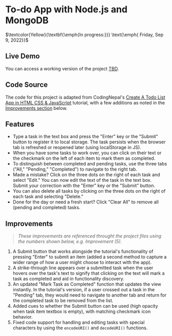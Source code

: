 # To-do App with Node.js and MongoDB

$\textcolor{Yellow}{\textbf{\emph{In progress:}}} \text{\emph{ Friday, Sep 9, 2022}}$

## Live Demo
You can access a working version of the project [TBD](#live-demo).

## Code Source 
The code for this project is adapted from CodingNepal's [Create A Todo List App in HTML CSS & JavaScript](https://www.codingnepalweb.com/create-todo-list-app-html-javascript/) tutorial, with a few additions as noted in the [Improvements section](#improvements) below.

## Features  
- Type a task in the text box and press the "Enter" key or the "Submit" button to register it to local storage. The task persists when the browser tab is refreshed or reopened later (using localStorage in JS).
- When you have some tasks to work over, you can click on their text or the checkmark on the left of each item to mark them as completed. 
- To distinguish between completed and pending tasks, use the three tabs ("All," "Pending," "Completed") to navigate to the right tab.
- Made a mistake? Click on the three dots on the right of each task and select "Edit." You can now edit the text of the task in the text box. Submit your correction with the "Enter" key or the "Submit" button.
- You can also delete all tasks by clicking on the three dots on the right of each task and selecting "Delete." 
- Done for the day or need a fresh start? Click "Clear All" to remove all (pending and completed) tasks.

## Improvements  
> *These improvements are referenced throught the project files using the numbers shown below, e.g. Improvement (5).*
1. A Submit button that works alongside the tutorial's functionality of pressing "Enter" to submit an item (added a second method to capture a wider range of how a user might choose to interact with the app).
2. A strike-through line appears over a submitted task when the user hovers over the task's text to signify that clicking on the text will mark a task as completed and aid in functionality discovery.
3. An updated "Mark Task as Completed" function that updates the view instantly. In the tutorial's version, if a user crossed out a task in the "Pending" tab, they would need to navigate to another tab and return for the completed task to be removed from the list.
4. Added cues to whether the Submit button can be used (high opacity when task item textbox is empty), with matching checkmark icon behavior.
5. Fixed code support for handling and editing tasks with special characters by using the `encodeURI()` and `decodeURI()` functions.
